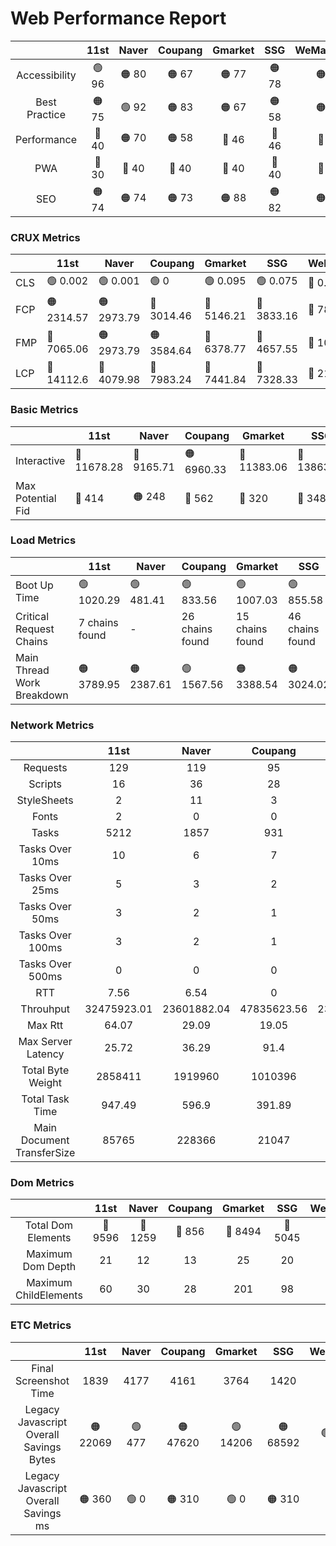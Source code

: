 # Web Performance Report

|  | 11st | Naver | Coupang | Gmarket | SSG | WeMakePrice | TMON |
| :---: | :---: | :---: | :---: | :---: | :---: | :---: | :---: |
| Accessibility | 🟢 96 | 🟠 80 | 🟠 67 | 🟠 77 | 🟠 78 | 🟠 76 | 🟠 81 |
| Best Practice | 🟠 75 | 🟢 92 | 🟠 83 | 🟠 67 | 🟠 58 | 🟠 75 | 🟠 75 |
| Performance | 🔴 40 | 🟠 70 | 🟠 58 | 🔴 46 | 🔴 46 | 🔴 28 | 🟠 57 |
| PWA | 🔴 30 | 🔴 40 | 🔴 40 | 🔴 40 | 🔴 40 | 🔴 30 | 🔴 40 |
| SEO | 🟠 74 | 🟠 74 | 🟠 73 | 🟠 88 | 🟠 82 | 🟠 84 | 🟢 99 |

### CRUX Metrics
|  | 11st | Naver | Coupang | Gmarket | SSG | WeMakePrice | TMON |
| --- | --- | --- | --- | --- | --- | --- | --- |
| CLS | 🟢 0.002 | 🟢 0.001 | 🟢 0 | 🟢 0.095 | 🟢 0.075 | 🔴 0.382 | 🟢 0 |
| FCP | 🟠 2314.57 | 🟠 2973.79 | 🔴 3014.46 | 🔴 5146.21 | 🔴 3833.16 | 🔴 7802.72 | 🟢 1714.69 |
| FMP | 🔴 7065.06 | 🟠 2973.79 | 🟠 3584.64 | 🔴 6378.77 | 🔴 4657.55 | 🔴 10182.94 | 🔴 5994.69 |
| LCP | 🔴 14112.6 | 🔴 4079.98 | 🔴 7983.24 | 🔴 7441.84 | 🔴 7328.33 | 🔴 21157.28 | 🔴 12250.21 |

### Basic Metrics
|  | 11st | Naver | Coupang | Gmarket | SSG | WeMakePrice | TMON |
| --- | --- | --- | --- | --- | --- | --- | --- |
| Interactive | 🔴 11678.28 | 🔴 9165.71 | 🟠 6960.33 | 🔴 11383.06 | 🔴 13863.05 | 🔴 16339.54 | 🔴 11345.48 |
| Max Potential Fid | 🔴 414 | 🟠 248 | 🔴 562 | 🔴 320 | 🔴 348 | 🟠 220 | 🟠 215 |

### Load Metrics
|  | 11st | Naver | Coupang | Gmarket | SSG | WeMakePrice | TMON |
| --- | --- | --- | --- | --- | --- | --- | --- |
| Boot Up Time | 🟢 1020.29 | 🟢 481.41 | 🟢 833.56 | 🟢 1007.03 | 🟢 855.58 | 🟠 1982.98 | 🟢 961.45 |
| Critical Request Chains | 7 chains found | - | 26 chains found | 15 chains found | 46 chains found | 11 chains found | 8 chains found |
| Main Thread Work Breakdown | 🟠 3789.95 | 🟠 2387.61 | 🟢 1567.56 | 🟠 3388.54 | 🟠 3024.02 | 🔴 4252.56 | 🟢 1903.24 |

### Network Metrics
|  | 11st | Naver | Coupang | Gmarket | SSG | WeMakePrice | TMON |
| :---: | :---: | :---: | :---: | :---: | :---: | :---: | :---: |
| Requests | 129 | 119 | 95 | 74 | 174 | 139 | 113 |
| Scripts | 16 | 36 | 28 | 12 | 48 | 20 | 18 |
| StyleSheets | 2 | 11 | 3 | 3 | 8 | 3 | 2 |
| Fonts | 2 | 0 | 0 | 12 | 2 | 0 | 0 |
| Tasks | 5212 | 1857 | 931 | 3599 | 3182 | 7676 | 2274 |
| Tasks Over 10ms | 10 | 6 | 7 | 6 | 15 | 14 | 8 |
| Tasks Over 25ms | 5 | 3 | 2 | 5 | 7 | 6 | 3 |
| Tasks Over 50ms | 3 | 2 | 1 | 3 | 2 | 1 | 2 |
| Tasks Over 100ms | 3 | 2 | 1 | 2 | 0 | 1 | 1 |
| Tasks Over 500ms | 0 | 0 | 0 | 0 | 0 | 0 | 0 |
| RTT | 7.56 | 6.54 | 0 | 5.5 | 0 | 0 | 0 |
| Throuhput | 32475923.01 | 23601882.04 | 47835623.56 | 23390364.82 | 26962943.79 | 27919576.95 | 22896015.88 |
| Max Rtt | 64.07 | 29.09 | 19.05 | 12.83 | 205.49 | 270.31 | 214.93 |
| Max Server Latency | 25.72 | 36.29 | 91.4 | 2024.24 | 71.17 | 301.4 | 253.62 |
| Total Byte Weight | 2858411 | 1919960 | 1010396 | 1748114 | 1779912 | 2873581 | 1492971 |
| Total Task Time | 947.49 | 596.9 | 391.89 | 847.14 | 756 | 1063.14 | 475.81 |
| Main Document TransferSize | 85765 | 228366 | 21047 | 166505 | 60292 | 309919 | 11291 |

### Dom Metrics
|  | 11st | Naver | Coupang | Gmarket | SSG | WeMakePrice | TMON |
| :---: | :---: | :---: | :---: | :---: | :---: | :---: | :---: |
| Total Dom Elements | 🔴 9596 | 🔴 1259 | 🔴 856 | 🔴 8494 | 🔴 5045 | 🔴 5092 | 🔴 3159 |
| Maximum Dom Depth | 21 | 12 | 13 | 25 | 20 | 18 | 12 |
| Maximum ChildElements | 60 | 30 | 28 | 201 | 98 | 105 | 61 |

### ETC Metrics
|  | 11st | Naver | Coupang | Gmarket | SSG | WeMakePrice | TMON |
| :---: | :---: | :---: | :---: | :---: | :---: | :---: | :---: |
| Final Screenshot Time | 1839 | 4177 | 4161 | 3764 | 1420 | 4263 | 1929 |
| Legacy Javascript Overall Savings Bytes | 🟠 22069 | 🟢 477 | 🟠 47620 | 🟢 14206 | 🟠 68592 | 🟢 20575 | 🟠 33635 |
| Legacy Javascript Overall Savings ms | 🟠 360 | 🟢 0 | 🟠 310 | 🟢 0 | 🟠 310 | 🟢 0 | 🟠 150 |